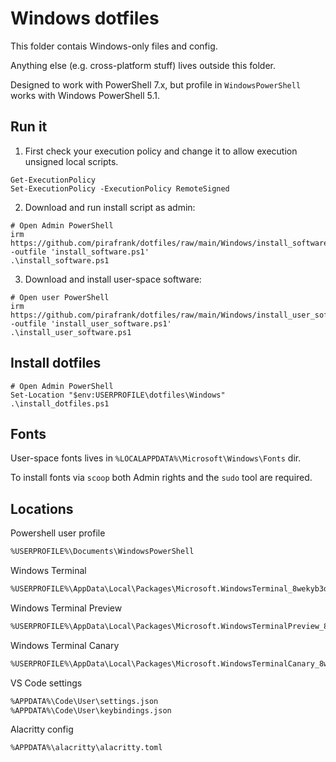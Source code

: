 # Windows dotfiles

This folder contais Windows-only files and config.

Anything else (e.g. cross-platform stuff) lives outside this folder.

Designed to work with PowerShell 7.x, but profile in `WindowsPowerShell` works with Windows PowerShell 5.1.

## Run it

1. First check your execution policy and change it to allow execution unsigned local scripts.

```pwsh
Get-ExecutionPolicy
Set-ExecutionPolicy -ExecutionPolicy RemoteSigned
```

2. Download and run install script as admin:

```pwsh
# Open Admin PowerShell
irm https://github.com/pirafrank/dotfiles/raw/main/Windows/install_software.ps1 -outfile 'install_software.ps1'
.\install_software.ps1
```

3. Download and install user-space software:

```pwsh
# Open user PowerShell
irm https://github.com/pirafrank/dotfiles/raw/main/Windows/install_user_software.ps1 -outfile 'install_user_software.ps1'
.\install_user_software.ps1
```

## Install dotfiles

```pwsh
# Open Admin PowerShell
Set-Location "$env:USERPROFILE\dotfiles\Windows"
.\install_dotfiles.ps1
```

## Fonts

User-space fonts lives in `%LOCALAPPDATA%\Microsoft\Windows\Fonts` dir.

To install fonts via `scoop` both Admin rights and the `sudo` tool are required.

## Locations

Powershell user profile

```txt
%USERPROFILE%\Documents\WindowsPowerShell
```

Windows Terminal

```txt
%USERPROFILE%\AppData\Local\Packages\Microsoft.WindowsTerminal_8wekyb3d8bbwe\LocalState
```

Windows Terminal Preview

```txt
%USERPROFILE%\AppData\Local\Packages\Microsoft.WindowsTerminalPreview_8wekyb3d8bbwe\LocalState
```

Windows Terminal Canary

```txt
%USERPROFILE%\AppData\Local\Packages\Microsoft.WindowsTerminalCanary_8wekyb3d8bbwe\LocalState
```

VS Code settings

```txt
%APPDATA%\Code\User\settings.json
%APPDATA%\Code\User\keybindings.json
```

Alacritty config

```txt
%APPDATA%\alacritty\alacritty.toml
```
